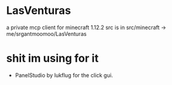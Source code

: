 # LasVenturas
a private mcp client for minecraft 1.12.2
src is in src/minecraft -> me/srgantmoomoo/LasVenturas
# shit im using for it
- PanelStudio by lukflug for the click gui.
